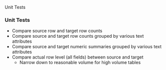 Unit Tests

###  Unit Tests

  * Compare source row and target row counts
  * Compare source and target row counts grouped by various text attributes
  * Compare source and target numeric summaries grouped by various text attributes
  * Compare actual row level (all fields) between source and target
    * Narrow down to reasonable volume for high volume tables


